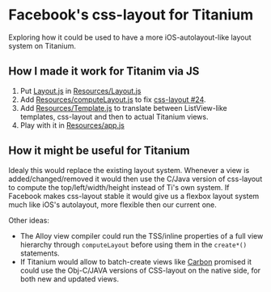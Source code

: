 # Facebook's css-layout for Titanium

Exploring how it could be used to have a more iOS-autolayout-like layout system on Titanium.

## How I made it work for Titanim via JS

1. Put [Layout.js](https://github.com/facebook/css-layout/blob/master/src/Layout.js) in [Resources/Layout.js](Resources/Layout.js)
2. Add [Resources/computeLayout.js](Resources/computeLayout.js) to fix [css-layout #24](https://github.com/facebook/css-layout/issues/24).
3. Add [Resources/Template.js](Resources/Template.js) to translate between ListView-like templates, css-layout and then to actual Titanium views.
4. Play with it in [Resources/app.js](Resources/app.js)

## How it might be useful for Titanium

Idealy this would replace the existing layout system. Whenever a view is added/changed/removed it would then use the C/Java version of css-layout to compute the top/left/width/height instead of Ti's own system. If Facebook makes css-layout stable it would give us a flexbox layout system much like iOS's autolayout, more flexible then our current one.

Other ideas:

* The Alloy view compiler could run the TSS/inline properties of a full view hierarchy through `computeLayout` before using them in the `create*()` statements.
* If Titanium would allow to batch-create views like [Carbon](http://carbon.appersonlabs.com/api-documentation/) promised it could use the Obj-C/JAVA versions of CSS-layout on the native side, for both new and updated views.
